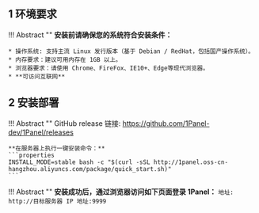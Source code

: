 ## 1 环境要求

!!! Abstract ""
    **安装前请确保您的系统符合安装条件：**

    * 操作系统: 支持主流 Linux 发行版本（基于 Debian / RedHat，包括国产操作系统）。
    * 内存要求：建议可用内存在 1GB 以上。
    * 浏览器要求：请使用 Chrome、FireFox、IE10+、Edge等现代浏览器。
    * **可访问互联网**

## 2 安装部署

!!! Abstract ""
    GitHub release 链接: https://github.com/1Panel-dev/1Panel/releases  

    **在服务器上执行一键安装命令：**
    ```properties
    INSTALL_MODE=stable bash -c "$(curl -sSL http://1panel.oss-cn-hangzhou.aliyuncs.com/package/quick_start.sh)"
    ```

!!! Abstract ""
    **安装成功后，通过浏览器访问如下页面登录 1Panel：**
    ```
    地址: http://目标服务器 IP 地址:9999
    ```
